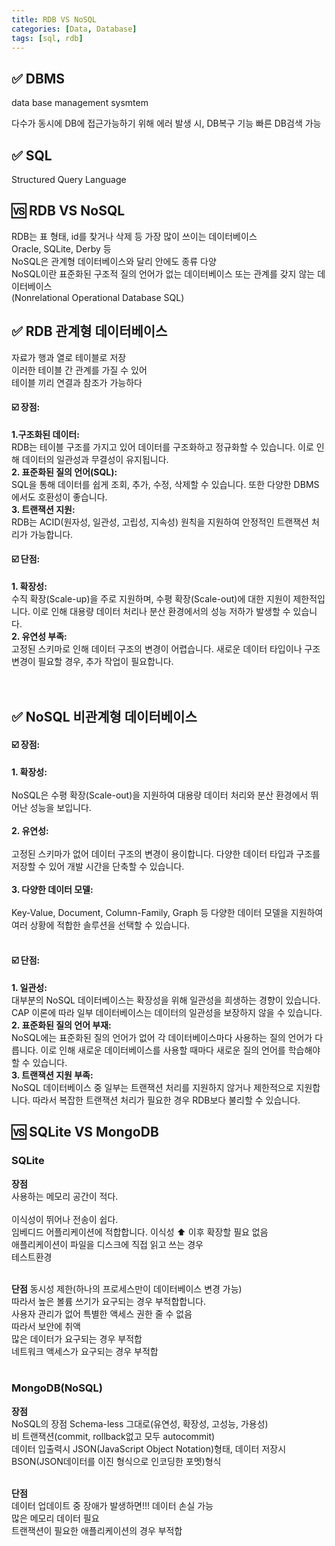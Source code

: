 ```yaml
---
title: RDB VS NoSQL
categories: [Data, Database]
tags: [sql, rdb]
---
```


## ✅ DBMS

data base management sysmtem

다수가 동시에 DB에 접근가능하기 위해
에러 발생 시, DB복구 기능
빠른 DB검색 가능

## ✅ SQL

Structured Query Language

## 🆚 RDB VS NoSQL

RDB는 표 형태, id를 찾거나 삭제 등 가장 많이 쓰이는 데이터베이스 <br>
Oracle, SQLite, Derby 등 <br>
NoSQL은 관계형 데이터베이스와 달리 안에도 종류 다양 <br>
NoSQL이란 표준화된 구조적 질의 언어가 없는 데이터베이스 또는 관계를 갖지 않는 데이터베이스 <br>
(Nonrelational Operational Database SQL) <br>

## ✅ **RDB 관계형 데이터베이스**

자료가 행과 열로 테이블로 저장 <br>
이러한 테이블 간 관계를 가질 수 있어 <br>
테이블 끼리 연결과 참조가 가능하다 <br>

#### ☑️ 장점:

**1.구조화된 데이터:** <br>
RDB는 테이블 구조를 가지고 있어 데이터를 구조화하고 정규화할 수 있습니다. 이로 인해 데이터의 일관성과 무결성이 유지됩니다. <br>
**2. 표준화된 질의 언어(SQL):** <br>
SQL을 통해 데이터를 쉽게 조회, 추가, 수정, 삭제할 수 있습니다. 또한 다양한 DBMS에서도 호환성이 좋습니다. <br>
**3. 트랜잭션 지원:** <br>
RDB는 ACID(원자성, 일관성, 고립성, 지속성) 원칙을 지원하여 안정적인 트랜잭션 처리가 가능합니다. <br>

#### ☑️ 단점:

**1. 확장성:** <br>
수직 확장(Scale-up)을 주로 지원하며, 수평 확장(Scale-out)에 대한 지원이 제한적입니다. 이로 인해 대용량 데이터 처리나 분산 환경에서의 성능 저하가 발생할 수 있습니다. <br>
**2. 유연성 부족:** <br>
고정된 스키마로 인해 데이터 구조의 변경이 어렵습니다. 새로운 데이터 타입이나 구조 변경이 필요할 경우, 추가 작업이 필요합니다. <br> <br> <br>

## ✅ **NoSQL 비관계형 데이터베이스**

#### ☑️ 장점:

**1. 확장성:** <br> <br>
NoSQL은 수평 확장(Scale-out)을 지원하여 대용량 데이터 처리와 분산 환경에서 뛰어난 성능을 보입니다. <br> <br>
**2. 유연성:** <br> <br>
고정된 스키마가 없어 데이터 구조의 변경이 용이합니다. 다양한 데이터 타입과 구조를 저장할 수 있어 개발 시간을 단축할 수 있습니다. <br> <br>
**3. 다양한 데이터 모델:** <br> <br>
Key-Value, Document, Column-Family, Graph 등 다양한 데이터 모델을 지원하여 여러 상황에 적합한 솔루션을 선택할 수 있습니다. <br> <br>

#### ☑️ 단점:

**1. 일관성:** <br>
대부분의 NoSQL 데이터베이스는 확장성을 위해 일관성을 희생하는 경향이 있습니다. CAP 이론에 따라 일부 데이터베이스는 데이터의 일관성을 보장하지 않을 수 있습니다. <br>
**2. 표준화된 질의 언어 부재:** <br>
NoSQL에는 표준화된 질의 언어가 없어 각 데이터베이스마다 사용하는 질의 언어가 다릅니다. 이로 인해 새로운 데이터베이스를 사용할 때마다 새로운 질의 언어를 학습해야 할 수 있습니다. <br>
**3. 트랜잭션 지원 부족:** <br>
NoSQL 데이터베이스 중 일부는 트랜잭션 처리를 지원하지 않거나 제한적으로 지원합니다. 따라서 복잡한 트랜잭션 처리가 필요한 경우 RDB보다 불리할 수 있습니다. <br>

## 🆚 SQLite VS MongoDB

### SQLite

**장점** <br>
사용하는 메모리 공간이 적다. <br>  
이식성이 뛰어나 전송이 쉽다. <br>
임베디드 어플리케이션에 적합합니다. 이식성 ⬆️ 이후 확장할 필요 없음 <br>
애플리케이션이 파일을 디스크에 직접 읽고 쓰는 경우 <br>
테스트환경 <br>
<br>

**단점**
동시성 제한(하나의 프로세스만이 데이터베이스 변경 가능) <br>
따라서 높은 볼륨 쓰기가 요구되는 경우 부적합합니다. <br>
사용자 관리가 없어 특별한 액세스 권한 줄 수 없음 <br>
따라서 보안에 취액 <br>
많은 데이터가 요구되는 경우 부적합 <br>
네트워크 액세스가 요구되는 경우 부적합 <br>
<br>

### MongoDB(NoSQL)

**장점** <br>
NoSQL의 장점 Schema-less 그대로(유연성, 확장성, 고성능, 가용성) <br>
비 트랜잭션(commit, rollback없고 모두 autocommit) <br>
데이터 입출력시 JSON(JavaScript Object Notation)형태, 데이터 저장시 BSON(JSON데이터를 이진 형식으로 인코딩한 포멧)형식 <br>
<br>

**단점** <br>
데이터 업데이트 중 장애가 발생하면!!! 데이터 손실 가능 <br>
많은 메모리 데이터 필요 <br>
트랜잭션이 필요한 애플리케이션의 경우 부적합 <br>
<br>
